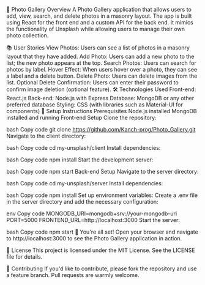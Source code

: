 📸 Photo Gallery
Overview
A Photo Gallery application that allows users to add, view, search, and delete photos in a masonry layout. The app is built using React for the front end and a custom API for the back end. It mimics the functionality of Unsplash while allowing users to manage their own photo collection.

📚 User Stories
View Photos: Users can see a list of photos in a masonry layout that they have added.
Add Photo: Users can add a new photo to the list; the new photo appears at the top.
Search Photos: Users can search for photos by label.
Hover Effect: When users hover over a photo, they can see a label and a delete button.
Delete Photo: Users can delete images from the list.
Optional Delete Confirmation: Users can enter their password to confirm image deletion (optional feature).
🛠️ Technologies Used
Front-end: React.js
Back-end: Node.js with Express
Database: MongoDB or any other preferred database
Styling: CSS (with libraries such as Material-UI for components)
🚀 Setup Instructions
Prerequisites
Node.js installed
MongoDB installed and running
Front-end Setup
Clone the repository:

bash
Copy code
git clone https://github.com/Kanch-prog/Photo_Gallery.git
Navigate to the client directory:

bash
Copy code
cd my-unsplash/client
Install dependencies:

bash
Copy code
npm install
Start the development server:

bash
Copy code
npm start
Back-end Setup
Navigate to the server directory:

bash
Copy code
cd my-unsplash/server
Install dependencies:

bash
Copy code
npm install
Set up environment variables:
Create a .env file in the server directory and add the necessary configuration:

env
Copy code
MONGODB_URI=mongodb+srv://your-mongodb-uri
PORT=5000
FRONTEND_URL=http://localhost:3000
Start the server:

bash
Copy code
npm start
🎉 You're all set!
Open your browser and navigate to http://localhost:3000 to see the Photo Gallery application in action.

📝 License
This project is licensed under the MIT License. See the LICENSE file for details.

💬 Contributing
If you'd like to contribute, please fork the repository and use a feature branch. Pull requests are warmly welcome.
